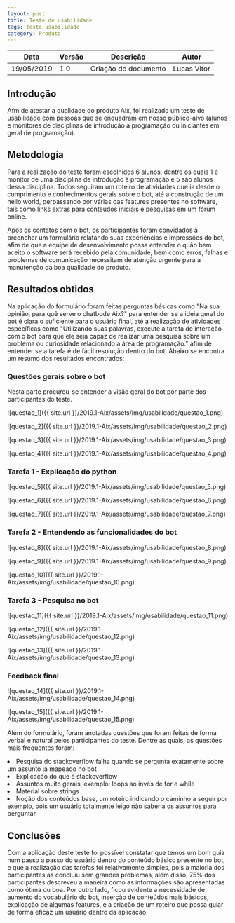 ```yaml
---
layout: post
title: Teste de usabilidade
tags: teste usabilidade 
category: Produto
---
```

|Data   |Versão   |Descrição   |Autor   |
|---|---|---|---|
|19/05/2019   | 1.0  |Criação do documento   |Lucas Vitor   |

## Introdução
Afm de atestar a qualidade do produto Aix, foi realizado um teste de usabilidade com pessoas que se enquadram em nosso público-alvo (alunos e monitores de disciplinas de introdução à programação ou iniciantes em geral de programação).

## Metodologia

Para a realização do teste foram escolhidos 6 alunos, dentre os quais 1 é monitor de uma disciplina de introdução à programação e 5 são alunos dessa disciplina. Todos seguiram um roteiro de atividades que ia desde o cumprimento e conhecimentos gerais sobre o bot, até a construção de um hello world, perpassando por várias das features presentes no software, tais como links extras para conteúdos iniciais e pesquisas em um fórum online.

Após os contatos com o bot, os participantes foram convidados à preencher um formulário relatando suas experiências e impressões do bot, afim de que a equipe de desenvolvimento possa entender o quão bem aceito o software será recebido pela comunidade, bem como erros, falhas e problemas de comunicação necessitam de atenção urgente para a manutenção da boa qualidade do produto.

## Resultados obtidos

Na aplicação do formulário foram feitas perguntas básicas como "Na sua opinião, para quê serve o chatbode Aix?" para entender se a ideia geral do bot é clara o suficiente para o usuário final, até a realização de atividades específicas como "Utilizando suas palavras, execute a tarefa de interação com o bot para que ele seja capaz de realizar uma pesquisa sobre um problema ou curiosidade relacionado a área de programação." afim de entender se a tarefa é de fácil resolução dentro do bot. Abaixo se encontra um resumo dos resultados encontrados:

### Questões gerais sobre o bot

Nesta parte procurou-se entender a visão geral do bot por parte dos participantes do teste.

![questao_1]({{ site.url }}/2019.1-Aix/assets/img/usabilidade/questao_1.png)

![questao_2]({{ site.url }}/2019.1-Aix/assets/img/usabilidade/questao_2.png)

![questao_3]({{ site.url }}/2019.1-Aix/assets/img/usabilidade/questao_3.png)

![questao_4]({{ site.url }}/2019.1-Aix/assets/img/usabilidade/questao_4.png)

### Tarefa 1 - Explicação do python

![questao_5]({{ site.url }}/2019.1-Aix/assets/img/usabilidade/questao_5.png)

![questao_6]({{ site.url }}/2019.1-Aix/assets/img/usabilidade/questao_6.png)

![questao_7]({{ site.url }}/2019.1-Aix/assets/img/usabilidade/questao_7.png)

### Tarefa 2 - Entendendo as funcionalidades do bot

![questao_8]({{ site.url }}/2019.1-Aix/assets/img/usabilidade/questao_8.png)

![questao_9]({{ site.url }}/2019.1-Aix/assets/img/usabilidade/questao_9.png)

![questao_10]({{ site.url }}/2019.1-Aix/assets/img/usabilidade/questao_10.png)

### Tarefa 3 - Pesquisa no bot

![questao_11]({{ site.url }}/2019.1-Aix/assets/img/usabilidade/questao_11.png)

![questao_12]({{ site.url }}/2019.1-Aix/assets/img/usabilidade/questao_12.png)

![questao_13]({{ site.url }}/2019.1-Aix/assets/img/usabilidade/questao_13.png)

### Feedback final

![questao_14]({{ site.url }}/2019.1-Aix/assets/img/usabilidade/questao_14.png)

![questao_15]({{ site.url }}/2019.1-Aix/assets/img/usabilidade/questao_15.png)

Além do formulário, foram anotadas questões que foram feitas de forma verbal e natural pelos participantes do teste. Dentre as quais, as questões mais frequentes foram:

<li>Pesquisa do stackoverflow falha quando se pergunta exatamente sobre um assunto já mapeado no bot</li>

<li>Explicação do que é stackoverflow</li>

<li>Assuntos muito gerais, exemplo: loops ao invés de for e while</li>

<li>Material sobre strings</li>

<li>Noção dos conteúdos base, um roteiro indicando o caminho a seguir por exemplo, pois um usuário totalmente leigo não saberia os assuntos para perguntar</li>

## Conclusões

Com a aplicação deste teste foi possível constatar que temos um bom guia num passo a passo do usuário dentro do conteúdo básico presente no bot, e que a realização das tarefas foi relativamente simples, pois a maioria dos participantes as concluiu sem grandes problemas, além disso, 75% dos participantes descreveu a maneira como as informações são apresentadas como ótima ou boa. Por outro lado, ficou evidente a necessidade de aumento do vocabulário do bot, inserção de conteúdos mais básicos, explicação de algumas features, e a criação de um roteiro que possa guiar de forma eficaz um usuário dentro da aplicação.